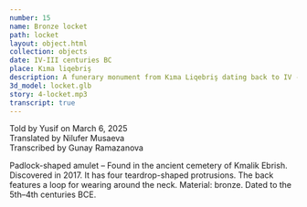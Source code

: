 ```yaml
---
number: 15
name: Bronze locket
path: locket
layout: object.html
collection: objects
date: IV-III centuries BC
place: Kıma liqebriş
description: A funerary monument from Kıma Liqebriş dating back to IV - III centuries BC. A deco- rative item resembling a lock- et, probably a medallion.
3d_model: locket.glb
story: 4-locket.mp3
transcript: true
---
```


<div class="meta">
Told by Yusif on March 6, 2025 <br>
Translated by Nilufer Musaeva<br>
Transcribed by Gunay Ramazanova
</div>

Padlock-shaped amulet – Found in the ancient cemetery of Kmalik Ebrish. Discovered in 2017. It has four teardrop-shaped protrusions. The back features a loop for wearing around the neck. Material: bronze. Dated to the 5th–4th centuries BCE.
